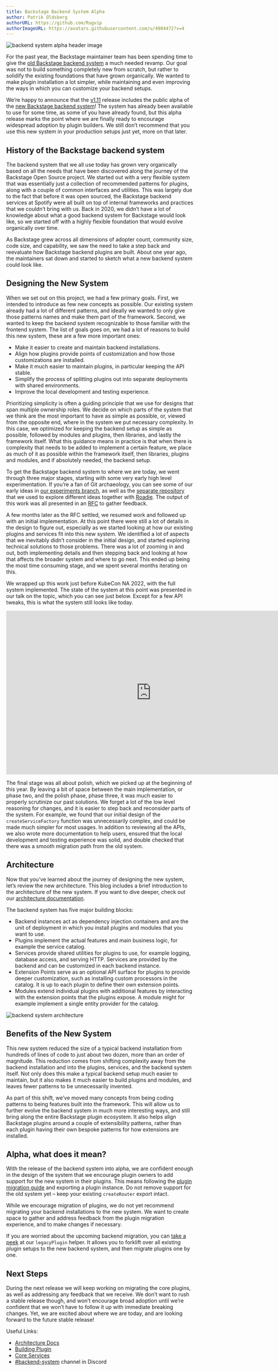 ```yaml
---
title: Backstage Backend System Alpha
author: Patrik Oldsberg
authorURL: https://github.com/Rugvip
authorImageURL: https://avatars.githubusercontent.com/u/4984472?v=4
---
```


![backend system alpha header image](assets/2023-02-15/backend-system-alpha.gif)

For the past year, the Backstage maintainer team has been spending time to give the [old Backstage backend system](https://backstage.io/docs/plugins/backend-plugin) a much needed revamp. Our goal was not to build something completely new from scratch, but rather to solidify the existing foundations that have grown organically. We wanted to make plugin installation a lot simpler, while maintaining and even improving the ways in which you can customize your backend setups.

We’re happy to announce that the [v1.11](https://backstage.io/docs/releases/v1.11.0) release includes the public alpha of the [new Backstage backend system](https://backstage.io/docs/backend-system/)! The system has already been available to use for some time, as some of you have already found, but this alpha release marks the point where we are finally ready to encourage widespread adoption by plugin builders. We still don’t recommend that you use this new system in your production setups just yet, more on that later.

<!--truncate-->

## History of the Backstage backend system

The backend system that we all use today has grown very organically based on all the needs that have been discovered along the journey of the Backstage Open Source project. We started out with a very flexible system that was essentially just a collection of recommended patterns for plugins, along with a couple of common interfaces and utilities. This was largely due to the fact that before it was open sourced, the Backstage backend services at Spotify were all built on top of internal frameworks and practices that we couldn’t bring with us. Back in 2020, we didn’t have a lot of knowledge about what a good backend system for Backstage would look like, so we started off with a highly flexible foundation that would evolve organically over time.

As Backstage grew across all dimensions of adopter count, community size, code size, and capability, we saw the need to take a step back and reevaluate how Backstage backend plugins are built. About one year ago, the maintainers sat down and started to sketch what a new backend system could look like.

## Designing the New System

When we set out on this project, we had a few primary goals. First, we intended to introduce as few new concepts as possible. Our existing system already had a lot of different patterns, and ideally we wanted to only give those patterns names and make them part of the framework. Second, we wanted to keep the backend system recognizable to those familiar with the frontend system. The list of goals goes on, we had a lot of reasons to build this new system, these are a few more important ones:

- Make it easier to create and maintain backend installations.
- Align how plugins provide points of customization and how those customizations are installed.
- Make it much easier to maintain plugins, in particular keeping the API stable.
- Simplify the process of splitting plugins out into separate deployments with shared environments.
- Improve the local development and testing experience.

Prioritizing simplicity is often a guiding principle that we use for designs that span multiple ownership roles. We decide on which parts of the system that we think are the most important to have as simple as possible, or, viewed from the opposite end, where in the system we put necessary complexity. In this case, we optimized for keeping the backend setup as simple as possible, followed by modules and plugins, then libraries, and lastly the framework itself. What this guidance means in practice is that when there is complexity that needs to be added to implement a certain feature, we place as much of it as possible within the framework itself, then libraries, plugins and modules, and if absolutely needed, the backend setup.

To get the Backstage backend system to where we are today, we went through three major stages, starting with some very early high level experimentation. If you’re a fan of Git archaeology, you can see some of our early ideas in [our experiments branch](https://github.com/backstage/backstage/commit/fd3e6b67fef25a04789779700db4c37047d59d1b), as well as the [separate repository](https://github.com/backstage/backend-system-exploration) that we used to explore different ideas together with [Roadie](https://roadie.io/). The output of this work was all presented in an [RFC](https://github.com/backstage/backstage/issues/11611) to gather feedback.

A few months later as the RFC settled, we resumed work and followed up with an initial implementation. At this point there were still a lot of details in the design to figure out, especially as we started looking at how our existing plugins and services fit into this new system. We identified a lot of aspects that we inevitably didn’t consider in the initial design, and started exploring technical solutions to those problems. There was a lot of zooming in and out, both implementing details and then stepping back and looking at how that affects the broader system and where to go next. This ended up being the most time consuming stage, and we spent several months iterating on this.

We wrapped up this work just before KubeCon NA 2022, with the full system implemented. The state of the system at this point was presented in our talk on the topic, which you can see just below. Except for a few API tweaks, this is what the system still looks like today.

<iframe width="780" height="440" src="https://www.youtube.com/embed/ZXF7uxrEBVY" frameBorder="0" allow="accelerometer; autoplay; encrypted-media; gyroscope; picture-in-picture" allowFullScreen></iframe>

<br/>

The final stage was all about polish, which we picked up at the beginning of this year. By leaving a bit of space between the main implementation, or phase two, and the polish phase, phase three, it was much easier to properly scrutinize our past solutions. We forget a lot of the low level reasoning for changes, and it is easier to step back and reconsider parts of the system. For example, we found that our initial design of the `createServiceFactory` function was unnecessarily complex, and could be made much simpler for most usages. In addition to reviewing all the APIs, we also wrote more documentation to help users, ensured that the local development and testing experience was solid, and double checked that there was a smooth migration path from the old system.

## Architecture

Now that you’ve learned about the journey of designing the new system, let’s review the new architecture. This blog includes a brief introduction to the architecture of the new system. If you want to dive deeper, check out our [architecture documentation](https://backstage.io/docs/backend-system/architecture/).

The backend system has five major building blocks:

- Backend instances act as dependency injection containers and are the unit of deployment in which you install plugins and modules that you want to use.
- Plugins implement the actual features and main business logic, for example the service catalog.
- Services provide shared utilities for plugins to use, for example logging, database access, and serving HTTP. Services are provided by the backend and can be customized in each backend instance.
- Extension Points serve as an optional API surface for plugins to provide deeper customization, such as installing custom processors in the catalog. It is up to each plugin to define their own extension points.
- Modules extend individual plugins with additional features by interacting with the extension points that the plugins expose. A module might for example implement a single entity provider for the catalog.

![backend system architecture](assets/2023-02-15/backend-system-architecture.png)

## Benefits of the New System

This new system reduced the size of a typical backend installation from hundreds of lines of code to just about two dozen, more than an order of magnitude. This reduction comes from shifting complexity away from the backend installation and into the plugins, services, and the backend system itself. Not only does this make a typical backend setup much easier to maintain, but it also makes it much easier to build plugins and modules, and leaves fewer patterns to be unnecessarily invented.

As part of this shift, we’ve moved many concepts from being coding patterns to being features built into the framework. This will allow us to further evolve the backend system in much more interesting ways, and still bring along the entire Backstage plugin ecosystem. It also helps align Backstage plugins around a couple of extensibility patterns, rather than each plugin having their own bespoke patterns for how extensions are installed.

## Alpha, what does it mean?

With the release of the backend system into alpha, we are confident enough in the design of the system that we encourage plugin owners to add support for the new system in their plugins. This means following the [plugin migration guide](https://backstage.io/docs/backend-system/building-plugins-and-modules/migrating) and exporting a plugin instance. Do not remove support for the old system yet – keep your existing `createRouter` export intact.

While we encourage migration of plugins, we do not yet recommend migrating your backend installations to the new system. We want to create space to gather and address feedback from the plugin migration experience, and to make changes if necessary.

If you are worried about the upcoming backend migration, you can [take a peek](https://backstage.io/docs/backend-system/building-backends/migrating#migrating-the-index-file) at our `legacyPlugin` helper. It allows you to forklift over all existing plugin setups to the new backend system, and then migrate plugins one by one.

## Next Steps

During the next release we will keep working on migrating the core plugins, as well as addressing any feedback that we receive. We don’t want to rush a stable release though, and won’t encourage broad adoption until we’re confident that we won’t have to follow it up with immediate breaking changes. Yet, we are excited about where we are today, and are looking forward to the future stable release!

Useful Links:

- [Architecture Docs](https://backstage.io/docs/backend-system/architecture/)
- [Building Plugin](https://backstage.io/docs/backend-system/building-plugins-and-modules/)
- [Core Services](https://backstage.io/docs/backend-system/core-services/)
- [#backend-system](https://discord.com/channels/687207715902193673/1034089724664610938) channel in Discord

